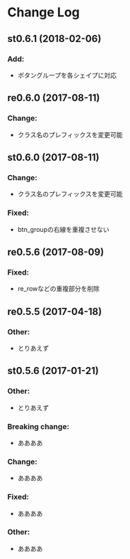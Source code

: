 # Change Log

## st0.6.1 (2018-02-06)

### Add:
- ボタングループを各シェイプに対応

## re0.6.0 (2017-08-11)

### Change:
- クラス名のプレフィックスを変更可能

## st0.6.0 (2017-08-11)

### Change:
- クラス名のプレフィックスを変更可能

### Fixed:
- btn_groupの右線を重複させない


## re0.5.6 (2017-08-09)

### Fixed:
- re_rowなどの重複部分を削除

## re0.5.5 (2017-04-18)
	
### Other:
- とりあえず

## st0.5.6 (2017-01-21)
	
### Other:
- とりあえず






### Breaking change:
- ああああ

### Change:
- ああああ


### Fixed:
- ああああ

### Other:
- ああああ
